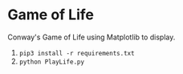 # Game of Life  
Conway's Game of Life using Matplotlib to display.  

1. <code>pip3 install -r requirements.txt</code>
2. <code>python PlayLife.py</code>
